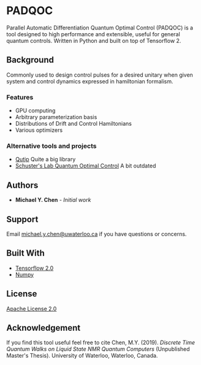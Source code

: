 # PADQOC

Parallel Automatic Differentiation Quantum Optimal Control (PADQOC) is a tool designed to high performance and extensible, useful for general quantum controls. Written in Python and built on top of Tensorflow 2.

## Background
Commonly used to design control pulses for a desired unitary when given system and control dynamics expressed in hamiltonian formalism.

### Features ###
* GPU computing
* Arbitrary parameterization basis
* Distributions of Drift and Control Hamiltonians
* Various optimizers

### Alternative tools and projects ###
* [Qutip](http://qutip.org/docs/latest/guide/guide-control.html) Quite a big library
* [Schuster's Lab Quantum Optimal Control](https://github.com/SchusterLab/quantum-optimal-control) A bit outdated

## Authors
* **Michael Y. Chen** - *Initial work*

## Support
Email michael.y.chen@uwaterloo.ca if you have questions or concerns.

## Built With
* [Tensorflow 2.0](https://www.tensorflow.org/beta)
* [Numpy](https://www.numpy.org/)

## License
[Apache License 2.0](https://choosealicense.com/licenses/apache-2.0/)

## Acknowledgement
If you find this tool useful feel free to cite Chen, M.Y. (2019). *Discrete Time Quantum Walks on Liquid State NMR Quantum Computers*  (Unpublished Master's Thesis). University of Waterloo, Waterloo, Canada.
